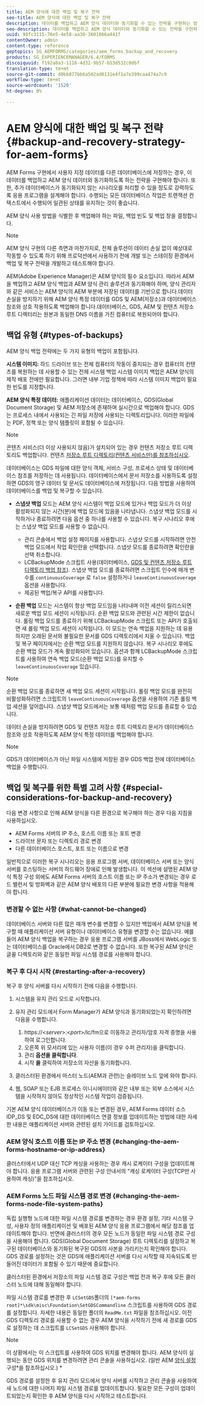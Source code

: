 ```yaml
---
title: AEM 양식에 대한 백업 및 복구 전략
seo-title: AEM 양식에 대한 백업 및 복구 전략
description: 데이터를 백업하고 AEM 양식 데이터와 동기화할 수 있는 전략을 구현하는 방법을 알아봅니다.
seo-description: 데이터를 백업하고 AEM 양식 데이터와 동기화할 수 있는 전략을 구현하는 방법을 알아봅니다.
uuid: 98fc3115-76e5-4e58-aa30-3601866a441f
contentOwner: admin
content-type: reference
geptopics: SG_AEMFORMS/categories/aem_forms_backup_and_recovery
products: SG_EXPERIENCEMANAGER/6.4/FORMS
discoiquuid: f192a8a3-1116-4d32-9b57-b53d532c0dbf
translation-type: tm+mt
source-git-commit: d0bb877bb6a502ad0131e4f1a7e399caa474a7c9
workflow-type: tm+mt
source-wordcount: '1520'
ht-degree: 0%

---
```



# AEM 양식에 대한 백업 및 복구 전략{#backup-and-recovery-strategy-for-aem-forms}

AEM Forms 구현에서 사용자 지정 데이터를 다른 데이터베이스에 저장하는 경우, 이 데이터를 백업하고 AEM 양식 데이터와 동기화하도록 하는 전략을 구현해야 합니다. 또한, 추가 데이터베이스가 동기화되지 않는 시나리오를 처리할 수 있을 정도로 강력하도록 응용 프로그램을 설계해야 합니다. 수행되는 모든 데이터베이스 작업은 트랜잭션 컨텍스트에서 수행되어 일관된 상태를 유지하는 것이 좋습니다.

AEM 양식 사용 방법을 식별한 후 백업해야 하는 파일, 백업 빈도 및 백업 창을 결정합니다.

>[!NOTE]
>
>AEM 양식 구현의 다른 측면과 마찬가지로, 전체 솔루션이 데이터 손실 없이 예상대로 작동할 수 있도록 하기 위해 프로덕션에서 사용하기 전에 개발 또는 스테이징 환경에서 백업 및 복구 전략을 개발하고 테스트해야 합니다.

AEM(Adobe Experience Manager)은 AEM 양식의 필수 요소입니다. 따라서 AEM을 백업하고 AEM 양식 백업과 AEM 양식 관리 솔루션과 동기화해야 하며, 양식 관리자와 같은 서비스는 AEM 양식의 AEM 부분에 저장된 데이터를 기반으로 합니다.데이터 손실을 방지하기 위해 AEM 양식 특정 데이터를 GDS 및 AEM(저장소)과 데이터베이스 참조와 상호 작용하도록 백업해야 합니다.데이터베이스, GDS, AEM 및 컨텐츠 저장소 루트 디렉터리는 원본과 동일한 DNS 이름을 가진 컴퓨터로 복원되어야 합니다.

## 백업 유형 {#types-of-backups}

AEM 양식 백업 전략에는 두 가지 유형의 백업이 포함됩니다.

**시스템 이미지:** 하드 드라이브 또는 전체 컴퓨터의 작동이 중지되는 경우 컴퓨터의 컨텐츠를 복원하는 데 사용할 수 있는 전체 시스템 백업 시스템 이미지 백업은 AEM 양식의 제작 배포 전에만 필요합니다. 그러면 내부 기업 정책에 따라 시스템 이미지 백업이 필요한 빈도를 지정합니다.

**AEM 양식 특정 데이터:** 애플리케이션 데이터는 데이터베이스, GDS(Global Document Storage) 및 AEM 저장소에 존재하며 실시간으로 백업해야 합니다. GDS는 프로세스 내에서 사용되는 긴 파일 저장에 사용되는 디렉토리입니다. 이러한 파일에는 PDF, 정책 또는 양식 템플릿이 포함될 수 있습니다.

>[!NOTE]
>
>콘텐츠 서비스(더 이상 사용되지 않음)가 설치되어 있는 경우 컨텐츠 저장소 루트 디렉토리도 백업합니다. 컨텐츠 [저장소 루트 디렉토리(컨텐츠 서비스만)를 참조하십시오](/help/forms/using/admin-help/files-back-recover.md#content-storage-root-directory-content-services-only).

데이터베이스는 GDS 파일에 대한 양식 객체, 서비스 구성, 프로세스 상태 및 데이터베이스 참조를 저장하는 데 사용됩니다. 데이터베이스에서 문서 저장소를 사용하도록 설정하면 GDS의 영구 데이터 및 문서도 데이터베이스에 저장됩니다. 다음 방법을 사용하여 데이터베이스를 백업 및 복구할 수 있습니다.

* **스냅샷 백업** 모드는 AEM 양식 시스템이 백업 모드에 있거나 백업 모드가 더 이상 활성화되지 않는 시간(분)에 백업 모드에 있음을 나타냅니다. 스냅샷 백업 모드를 시작하거나 종료하려면 다음 옵션 중 하나를 사용할 수 있습니다. 복구 시나리오 후에는 스냅샷 백업 모드를 사용할 수 없습니다.

   * 관리 콘솔에서 백업 설정 페이지를 사용합니다. 스냅샷 모드를 시작하려면 안전 백업 모드에서 작업 확인란을 선택합니다. 스냅샷 모드를 종료하려면 확인란을 선택 취소합니다.
   * LCBackupMode 스크립트 사용(데이터베이스, [GDS 및 컨텐츠 저장소 루트 디렉토리 백업 참조](/help/forms/using/admin-help/backing-aem-forms-data.md#back-up-the-database-gds-aem-repository-and-content-storage-root-directories)). 스냅샷 백업 모드를 종료하려면 스크립트 인수에 매개 변수를 `continuousCoverage` 로 `false` 설정하거나 `leaveContinuousCoverage` 옵션을 사용합니다.
   * 제공된 백업/복구 API를 사용합니다. <!-- Fix broken link(see AEM forms API Reference section on AEM Forms Help and Tutorials page).-->

* **순환 백업** 모드는 시스템이 항상 백업 모드임을 나타내며 이전 세션이 릴리스되면 새로운 백업 모드 세션이 시작됩니다. 순환 백업 모드와 관련된 시간 제한이 없습니다. 롤링 백업 모드를 종료하기 위해 LCBackupMode 스크립트 또는 API가 호출되면 새 롤링 백업 모드 세션이 시작됩니다. 이 모드는 연속 백업을 지원하는 데 유용하지만 오래된 문서와 불필요한 문서를 GDS 디렉토리에서 지울 수 있습니다. 백업 및 복구 페이지에서는 순환 백업 모드를 지원하지 않습니다. 복구 시나리오 후에도 순환 백업 모드가 계속 활성화되어 있습니다. 옵션과 함께 LCBackupMode 스크립트를 사용하여 연속 백업 모드(순환 백업 모드)를 유지할 수 `leaveContinuousCoverage` 있습니다.

>[!NOTE]
>
>순환 백업 모드를 종료하면 새 백업 모드 세션이 시작됩니다. 롤링 백업 모드를 완전히 비활성화하려면 스크립트의 `leaveContinuousCoverage` 옵션을 사용하여 기존 롤링 백업 세션을 덮어씁니다. 스냅샷 백업 모드에서는 보통 때처럼 백업 모드를 종료할 수 있습니다.

데이터 손실을 방지하려면 GDS 및 컨텐츠 저장소 루트 디렉토리 문서가 데이터베이스 참조와 상호 작용하도록 AEM 양식 특정 데이터를 백업해야 합니다.

>[!NOTE]
>
>GDS가 데이터베이스가 아닌 파일 시스템에 저장된 경우 GDS 백업 전에 데이터베이스 백업을 수행합니다.

## 백업 및 복구를 위한 특별 고려 사항 {#special-considerations-for-backup-and-recovery}

다음 변경 사항으로 인해 AEM 양식을 다른 환경으로 복구해야 하는 경우 다음 지침을 사용하십시오.

* AEM Forms 서버의 IP 주소, 호스트 이름 또는 포트 변경
* 드라이브 문자 또는 디렉토리 경로 변경
* 다른 데이터베이스 호스트, 포트 또는 이름으로 변경

일반적으로 이러한 복구 시나리오는 응용 프로그램 서버, 데이터베이스 서버 또는 양식 서버를 호스팅하는 서버의 하드웨어 장애로 인해 발생합니다. 이 섹션에 설명된 AEM 양식 특정 구성 외에도 AEM Forms 서버의 호스트 이름 또는 IP 주소가 변경되는 경우 로드 밸런서 및 방화벽과 같은 AEM 양식 배포의 다른 부분에 필요한 변경 사항을 적용해야 합니다.

### 변경할 수 없는 사항 {#what-cannot-be-changed}

데이터베이스 서버와 다른 많은 매개 변수를 변경할 수 있지만 백업에서 AEM 양식을 복구할 때 애플리케이션 서버 유형이나 데이터베이스 유형을 변경할 수는 없습니다. 예를 들어 AEM 양식 백업을 복구하는 경우 응용 프로그램 서버를 JBoss에서 WebLogic 또는 데이터베이스를 Oracle에서 DB2로 변경할 수 없습니다. 또한 복구된 AEM 양식은 글꼴 디렉토리와 같은 동일한 파일 시스템 경로를 사용해야 합니다.

### 복구 후 다시 시작 {#restarting-after-a-recovery}

복구 후 양식 서버를 다시 시작하기 전에 다음을 수행합니다.

1. 시스템을 유지 관리 모드로 시작합니다.
1. 유지 관리 모드에서 Form Manager가 AEM 양식과 동기화되었는지 확인하려면 다음을 수행합니다.

   1. https://&lt;*server*>:&lt;*port*>/lc/fm으로 이동하고 관리자/암호 자격 증명을 사용하여 로그인합니다.
   1. 오른쪽 위 모서리에 있는 사용자 이름(이 경우 수퍼 관리자)을 클릭합니다.
   1. 관리 **옵션을 클릭합니다**.
   1. 시작 **을** 클릭하여 저장소의 자산을 동기화합니다.

1. 클러스터된 환경에서 마스터 노드(AEM과 관련)는 슬레이브 노드 앞에 와야 합니다.
1. 웹, SOAP 또는 EJB 프로세스 이니시에이터와 같은 내부 또는 외부 소스에서 시스템을 시작하지 않아도 정상적인 시스템 작업이 검증됩니다.

기본 AEM 양식 데이터베이스가 이동 또는 변경된 경우, AEM Forms 데이터 소스 IDP_DS 및 EDC_DS에 대한 데이터베이스 연결 정보를 업데이트하는 방법에 대한 자세한 내용은 애플리케이션 서버와 관련된 설치 가이드를 검토하십시오.

### AEM 양식 호스트 이름 또는 IP 주소 변경 {#changing-the-aem-forms-hostname-or-ip-address}

클러스터에서 UDP 대신 TCP 캐싱을 사용하는 경우 캐시 로케이터 구성을 업데이트해야 합니다. 응용 프로그램 서버와 관련된 구성 안내서의 &quot;캐싱 로케이터 구성(TCP만 사용하여 캐싱)&quot;을 참조하십시오.

### AEM Forms 노드 파일 시스템 경로 변경 {#changing-the-aem-forms-node-file-system-paths}

독립 실행형 노드에 대한 파일 시스템 경로를 변경하는 경우 환경 설정, 기타 시스템 구성, 사용자 정의 애플리케이션 및 배포된 AEM 양식 응용 프로그램에서 해당 참조를 업데이트해야 합니다. 반면에 클러스터의 경우 모든 노드가 동일한 파일 시스템 경로 구성을 사용해야 합니다. GDS(Global Document Storage) 루트 디렉토리를 설정하고 복구된 데이터베이스와 동기화된 복구된 GDS의 사본을 가리키는지 확인해야 합니다. GDS 경로를 설정하는 것은 GDS에 애플리케이션 서버를 다시 시작할 때 지속되도록 만들어진 데이터가 포함될 수 있기 때문에 중요합니다.

클러스터된 환경에서 저장소의 파일 시스템 경로 구성은 백업 전과 복구 후에 모든 클러스터 노드에 대해 동일해야 합니다.

파일 시스템 경로를 변경한 후 `LCSetGDS`폴더의 `[*aem-forms root]*\sdk\misc\Foundation\SetGDSCommandline` 스크립트를 사용하여 GDS 경로를 설정합니다. 자세한 내용은 동일한 폴더의 `ReadMe.txt` 파일을 참조하십시오. 이전 GDS 디렉토리 경로를 사용할 수 없는 경우 AEM 양식을 시작하기 전에 새 경로를 GDS로 설정하는 데 스크립트를 `LCSetGDS` 사용해야 합니다.

>[!NOTE]
>
>이 상황에서는 이 스크립트를 사용하여 GDS 위치를 변경해야 합니다. AEM 양식이 실행되는 동안 GDS 위치를 변경하려면 관리 콘솔을 사용하십시오. (일반 AEM [양식 설정](/help/forms/using/admin-help/configure-general-aem-forms-settings.md#configure-general-aem-forms-settings)구성*을 참조하십시오.) *

GDS 경로를 설정한 후 유지 관리 모드에서 양식 서버를 시작하고 관리 콘솔을 사용하여 새 노드에 대한 나머지 파일 시스템 경로를 업데이트합니다. 필요한 모든 구성이 업데이트되었는지 확인한 후 AEM 양식을 다시 시작하고 테스트합니다.
